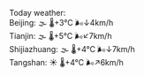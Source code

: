 Today weather:  
Beijing: 🌫  🌡️+3°C 🌬️↓4km/h  
Tianjin: 🌫  🌡️+5°C 🌬️↙7km/h  
Shijiazhuang: 🌫  🌡️+4°C 🌬️↓7km/h  
Tangshan: ☀️   🌡️+4°C 🌬️↗6km/h  
